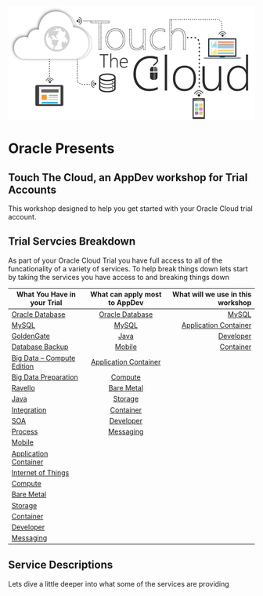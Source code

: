 ![](images/home/cloud-touch.png)
# Oracle Presents
## Touch The Cloud, an AppDev workshop for Trial Accounts 
This workshop designed to help you get started with your Oracle Cloud trial account.
    
## Trial Servcies Breakdown
As part of your Oracle Cloud Trial you have full access to all of the funcationality of a variety of services. To help break things down lets start by taking the services you have access to and breaking things down

| What You Have in your Trial | What can apply most to AppDev | What will we use in this workshop  |
| --------------------------- |:-----------------------------:| ----------------------------------:|
| [Oracle Database](https://cloud.oracle.com/database)                            | [Oracle Database](https://cloud.oracle.com/database)                          | [MySQL](https://cloud.oracle.com/mysql)                                       |
| [MySQL](https://cloud.oracle.com/mysql)                                         | [MySQL](https://cloud.oracle.com/mysql)                                       | [Application Container](https://cloud.oracle.com/application-container-cloud) |
| [GoldenGate](https://cloud.oracle.com/goldengate)                               | [Java](https://cloud.oracle.com/java)                                         | [Developer](https://cloud.oracle.com/developer-service)                       |
| [Database Backup](https://cloud.oracle.com/database-backup)                     | [Mobile](https://cloud.oracle.com/mobile)                                     | [Container](https://cloud.oracle.com/container)                               |
| [Big Data – Compute Edition](https://cloud.oracle.com/big-data-compute-edition) | [Application Container](https://cloud.oracle.com/application-container-cloud) |                                    |
| [Big Data Preparation](https://cloud.oracle.com/big-data-preparation)           | [Compute](https://cloud.oracle.com/compute)                                   |                                    |
| [Ravello](https://cloud.oracle.com/ravello)                                     | [Bare Metal](https://cloud.oracle.com/bare-metal)                             |                                    |
| [Java](https://cloud.oracle.com/java)                                           | [Storage](https://cloud.oracle.com/storage)                                   |                                    |
| [Integration](https://cloud.oracle.com/integration)                             | [Container](https://cloud.oracle.com/container)                               |                                    |
| [SOA](https://cloud.oracle.com/soa)                                             | [Developer](https://cloud.oracle.com/developer-service)                       |                                    |
| [Process](https://cloud.oracle.com/process)                                     | [Messaging](https://cloud.oracle.com/messaging)                               |                                    |
| [Mobile](https://cloud.oracle.com/mobile)                                       |                               |                                    |
| [Application Container](https://cloud.oracle.com/application-container-cloud)   |                               |                                    |
| [Internet of Things](https://cloud.oracle.com/iot)                              |                               |                                    |
| [Compute](https://cloud.oracle.com/compute)                                     |                               |                                    |
| [Bare Metal](https://cloud.oracle.com/bare-metal)                               |                               |                                    |
| [Storage](https://cloud.oracle.com/storage)                                     |                               |                                    |
| [Container](https://cloud.oracle.com/container)                                 |                               |                                    |
| [Developer](https://cloud.oracle.com/developer-service)                         |                               |                                    |
| [Messaging](https://cloud.oracle.com/messaging)                                 |                               |                                    |
 
      
## Service Descriptions
Lets dive a little deeper into what some of the services are providing


